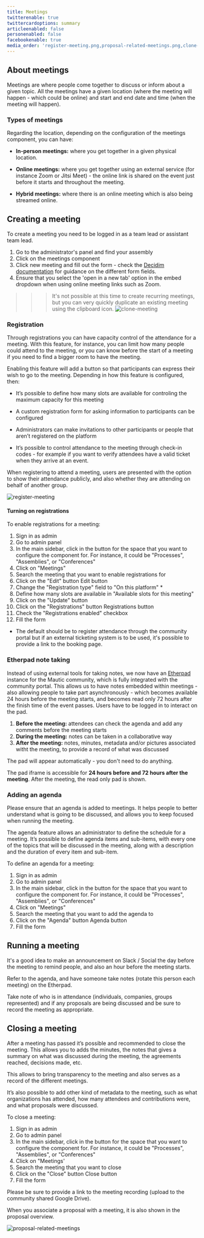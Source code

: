 ```yaml
---
title: Meetings
twitterenable: true
twittercardoptions: summary
articleenabled: false
personenabled: false
facebookenable: true
media_order: 'register-meeting.png,proposal-related-meetings.png,clone-meeting.png'
---
```


## About meetings

Meetings are where people come together to discuss or inform about a given topic. All the meetings have a given location (where the meeting will happen - which could be online) and start and end date and time (when the meeting will happen).

### Types of meetings

Regarding the location, depending on the configuration of the meetings component, you can have:

* **In-person meetings:** where you get together in a given physical location.

* **Online meetings:** where you get together using an external service (for instance Zoom or Jitsi Meet) - the online link is shared on the event just before it starts and throughout the meeting.

* **Hybrid meetings:** where there is an online meeting which is also being streamed online.

## Creating a meeting

To create a meeting you need to be logged in as a team lead or assistant team lead.

1. Go to the administrator's panel and find your assembly
2. Click on the meetings component
3. Click new meeting and fill out the form - check the [Decidim documentation](https://docs.decidim.org/en/develop/admin/components/meetings.html#_create_a_new_meeting) for guidance on the different form fields.
4. Ensure that you select the 'open in a new tab' option in the embed dropdown when using online meeting links such as Zoom.

>>> It's not possible at this time to create recurring meetings, but you can very quickly duplicate an existing meeting using the clipboard icon. ![clone-meeting](clone-meeting.png "clone-meeting")

### Registration

Through registrations you can have capacity control of the attendance for a meeting. With this feature, for instance, you can limit how many people could attend to the meeting, or you can know before the start of a meeting if you need to find a bigger room to have the meeting.

Enabling this feature will add a button so that participants can express their wish to go to the meeting. Depending in how this feature is configured, then:

* It’s possible to define how many slots are available for controling the maximum capacity for this meeting

* A custom registration form for asking information to participants can be configured

* Administrators can make invitations to other participants or people that aren’t registered on the platform

* It’s possible to control attendance to the meeting through check-in codes - for example if you want to verify attendees have a valid ticket when they arrive at an event.

When registering to attend a meeting, users are presented with the option to show their attendance publicly, and also whether they are attending on behalf of another group.

![register-meeting](register-meeting.png "register-meeting")

#### Turning on registrations

To enable registrations for a meeting:

1. Sign in as admin
2. Go to admin panel
3. In the main sidebar, click in the button for the space that you want to configure the component for. For instance, it could be "Processes", "Assemblies", or "Conferences"
4. Click on "Meetings"
5. Search the meeting that you want to enable registrations for
6. Click on the "Edit" button Edit button
7. Change the "Registration type" field to "On this platform" *
8. Define how many slots are available in "Available slots for this meeting"
9. Click on the "Update" button
10. Click on the "Registrations" button Registrations button
11. Check the "Registrations enabled" checkbox
12. Fill the form

* The default should be to register attendance through the community portal but if an external ticketing system is to be used, it's possible to provide a link to the booking page.

### Etherpad note taking

Instead of using external tools for taking notes, we now have an [Etherpad](https://etherpad.org/) instance for the Mautic community, which is fully integrated with the community portal.  This allows us to have notes embedded within meetings - also allowing people to take part asynchronously - which becomes available 24 hours before the meeting starts, and becomes read only 72 hours after the finish time of the event passes. Users have to be logged in to interact on the pad.

1. **Before the meeting:** attendees can check the agenda and add any comments before the meeting starts
2. **During the meeting:** notes can be taken in a collaborative way
3. **After the meeting:** notes, minutes, metadata and/or pictures associated witht the meeting, to provide a record of what was discussed

The pad will appear automatically - you don't need to do anything.

The pad iframe is accessible for **24 hours before and 72 hours after the meeting**. After the meeting, the read only pad is shown.

### Adding an agenda

Please ensure that an agenda is added to meetings. It helps people to better understand what is going to be discussed, and allows you to keep focused when running the meeting.

The agenda feature allows an administrator to define the schedule for a meeting. It’s possible to define agenda items and sub-items, with every one of the topics that will be discussed in the meeting, along with a description and the duration of every item and sub-item.

To define an agenda for a meeting:

1. Sign in as admin
2. Go to admin panel
3. In the main sidebar, click in the button for the space that you want to configure the component for. For instance, it could be "Processes", "Assemblies", or "Conferences"
4. Click on "Meetings"
5. Search the meeting that you want to add the agenda to
6. Click on the "Agenda" button Agenda button
7. Fill the form

## Running a meeting 

It's a good idea to make an announcement on Slack / Social the day before the meeting to remind people, and also an hour before the meeting starts.

Refer to the agenda, and have someone take notes (rotate this person each meeting) on the Etherpad.

Take note of who is in attendance (individuals, companies, groups represented) and if any proposals are being discussed and be sure to record the meeting as appropriate.

## Closing a meeting

After a meeting has passed it’s possible and recommended to close the meeting. This allows you to adds the minutes, the notes that gives a summary on what was discussed during the meeting, the agreements reached, decisions made, etc.

This allows to bring transparency to the meeting and also serves as a record of the different meetings.

It’s also possible to add other kind of metadata to the meeting, such as what organizations has attended, how many attendees and contributions were, and what proposals were discussed.

To close a meeting:

1. Sign in as admin
2. Go to admin panel
3. In the main sidebar, click in the button for the space that you want to configure the component for. For instance, it could be "Processes", "Assemblies", or "Conferences"
4. Click on "Meetings'
5. Search the meeting that you want to close
6. Click on the "Close" button Close button
7. Fill the form

Please be sure to provide a link to the meeting recording (upload to the community shared Google Drive).

When you associate a proposal with a meeting, it is also shown in the proposal overview.

![proposal-related-meetings](proposal-related-meetings.png "proposal-related-meetings")
